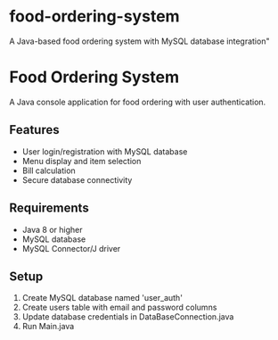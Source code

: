 # food-ordering-system
A Java-based food ordering system with MySQL database integration"
# Food Ordering System

A Java console application for food ordering with user authentication.

## Features
- User login/registration with MySQL database
- Menu display and item selection
- Bill calculation
- Secure database connectivity

## Requirements
- Java 8 or higher
- MySQL database
- MySQL Connector/J driver

## Setup
1. Create MySQL database named 'user_auth'
2. Create users table with email and password columns
3. Update database credentials in DataBaseConnection.java
4. Run Main.java

